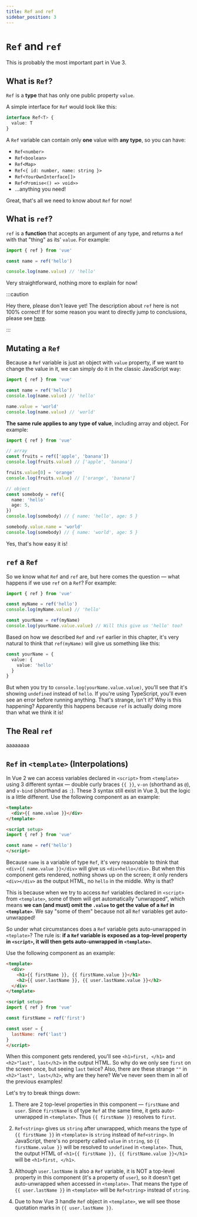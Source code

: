 ```yaml
---
title: Ref and ref
sidebar_position: 3
---
```


# `Ref` and `ref`

This is probably the most important part in Vue 3.

## What is `Ref`?

`Ref` is a **type** that has only one public property `value`.

A simple interface for `Ref` would look like this:

```ts showLineNumbers
interface Ref<T> {
  value: T
}
```

A `Ref` variable can contain only **one** value with **any type**, so you can have:

- `Ref<number>`
- `Ref<boolean>`
- `Ref<Map>`
- `Ref<{ id: number, name: string }>`
- `Ref<YourOwnInterface[]>`
- `Ref<Promise<() => void>>`
- ...anything you need!

Great, that's all we need to know about `Ref` for now!

## What is `ref`?

`ref` is a **function** that accepts an argument of any type, and returns a `Ref` with that "thing" as its' `value`. For example:

```ts showLineNumbers
import { ref } from 'vue'

const name = ref('hello')

console.log(name.value) // 'hello'
```

Very straightforward, nothing more to explain for now!

:::caution

Hey there, please don't leave yet! The description about `ref` here is not 100% correct! If for some reason you want to directly jump to conclusions, please see [here](#the-real-ref).

:::

## Mutating a `Ref`

Because a `Ref` variable is just an object with `value` property, if we want to change the value in it, we can simply do it in the classic JavaScript way:

```ts showLineNumbers
import { ref } from 'vue'

const name = ref('hello')
console.log(name.value) // 'hello'

name.value = 'world'
console.log(name.value) // 'world'
```

**The same rule applies to any type of value**, including array and object. For example:

```ts showLineNumbers
import { ref } from 'vue'

// array
const fruits = ref(['apple', 'banana'])
console.log(fruits.value) // ['apple', 'banana']

fruits.value[0] = 'orange'
console.log(fruits.value) // ['orange', 'banana']

// object
const somebody = ref({
  name: 'hello'
  age: 5,
})
console.log(somebody) // { name: 'hello', age: 5 }

somebody.value.name = 'world'
console.log(somebody) // { name: 'world', age: 5 }
```

Yes, that's how easy it is!

## `ref` a `Ref`

So we know what `Ref` and `ref` are, but here comes the question — what happens if we use `ref` on a `Ref`? For example:

```ts showLineNumbers
import { ref } from 'vue'

const myName = ref('hello')
console.log(myName.value) // 'hello'

const yourName = ref(myName)
console.log(yourName.value.value) // Will this give us 'hello' too?
```

Based on how we described `Ref` and `ref` earlier in this chapter, it's very natural to think that `ref(myName)` will give us something like this:

```ts showLineNumbers
const yourName = {
  value: {
    value: 'hello'
  }
}
```

But when you try to `console.log(yourName.value.value)`, you'll see that it's showing `undefined` instead of `hello`. If you're using TypeScript, you'll even see an error before running anything. That's strange, isn't it? Why is this happening? Apparently this happens because `ref` is actually doing more than what we think it is!

## The Real `ref`

aaaaaaaa

## `Ref` in `<template>` (Interpolations)

In Vue 2 we can access variables declared in `<script>` from `<template>` using 3 different syntax — double curly braces `{{ }}`, `v-on` (shorthand as `@`), and `v-bind` (shorthand as `:`). These 3 syntax still exist in Vue 3, but the logic is a little different. Use the following component as an example:

```html showLineNumbers
<template>
  <div>{{ name.value }}</div>
</template>

<script setup>
import { ref } from 'vue'

const name = ref('hello')
</script>
```

Because `name` is a variable of type `Ref`, it's very reasonable to think that `<div>{{ name.value }}</div>` will give us `<div>hello</div>`. But when this component gets rendered, nothing shows up on the screen; it only renders `<div></div>` as the output HTML, no `hello` in the middle. Why is that?

This is because when we try to access `Ref` variables declared in `<script>` from `<template>`, some of them will get automatically "unwrapped", which means **we can (and must) omit the `.value` to get the value of a `Ref` in `<template>`**. We say "some of them" because not all `Ref` variables get auto-unwrapped!

So under what circumstances does a `Ref` variable gets auto-unwrapped in `<teplate>`? The rule is: **if a `Ref` variable is exposed as a top-level property in `<script>`, it will then gets auto-unwrapped in `<template>`**.

Use the following component as an example:

```html showLineNumbers
<template>
  <div>
    <h1>{{ firstName }}, {{ firstName.value }}</h1>
    <h2>{{ user.lastName }}, {{ user.lastName.value }}</h2>
  </div>
</template>

<script setup>
import { ref } from 'vue'

const firstName = ref('first')

const user = {
  lastName: ref('last')
}
</script>
```

When this component gets rendered, you'll see `<h1>first, </h1>` and `<h2>"last", last</h2>` in the output HTML. So why do we only see `first` on the screen once, but seeing `last` twice? Also, there are these strange `""` in `<h2>"last", last</h2>`, why are they here? We've never seen them in all of the previous examples!

Let's try to break things down:

1. There are 2 top-level properties in this component — `firstName` and `user`. Since `firstName` is of type `Ref` at the same time, it gets auto-unwrapped in `<template>`. Thus `{{ firstName }}` resolves to `first`.

2. `Ref<string>` gives us `string` after unwrapped, which means the type of `{{ firstName }}` in `<template>` is `string` instead of `Ref<string>`. In JavaScript, there's no property called `value` in `string`, so `{{ firstName.value }}` will be resolved to `undefined` in `<template>`. Thus, the output HTML of `<h1>{{ firstName }}, {{ firstName.value }}</h1>` will be `<h1>first, </h1>`.

3. Although `user.lastName` is also a `Ref` variable, it is NOT a top-level property in this component (it's a property of `user`), so it doesn't get auto-unwrapped when accessed in `<template>`. That means the type of `{{ user.lastName }}` in `<template>` will be `Ref<string>` instead of `string`.

4. Due to how Vue 3 handle `Ref` object in `<template>`, we will see those quotation marks in `{{ user.lastName }}`.